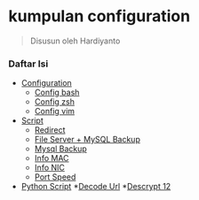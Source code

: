 # kumpulan configuration 
> Disusun oleh Hardiyanto

### Daftar Isi
* [Configuration]()
    * [Config bash](https://gitlab.com/dwiHard/LinuxAdministration/-/blob/master/LinuxConfigBackup/.bashrc)
    * [Config zsh](https://gitlab.com/dwiHard/LinuxAdministration/-/blob/master/LinuxConfigBackup/zshrc)
    * [Config vim](https://gitlab.com/dwiHard/LinuxAdministration/-/blob/master/vim/.vimrc)
* [Script]()
    * [Redirect](https://gitlab.com/dwiHard/LinuxAdministration/-/blob/master/LinuxConfigBackup/redirects.sh)
    * [File Server + MySQL Backup](https://gitlab.com/dwiHard/LinuxAdministration/-/blob/master/mysql/file+mysql-backup.bash)
    * [Mysql Backup](https://gitlab.com/dwiHard/LinuxAdministration/-/blob/master/mysql/mysql-backup.sh)
    * [Info MAC](https://gitlab.com/dwiHard/LinuxAdministration/-/blob/master/LinuxConfigBackup/mac-addresses.sh)
    * [Info NIC](https://gitlab.com/dwiHard/LinuxAdministration/-/blob/master/LinuxConfigBackup/nic-info.sh)
    * [Port Speed](https://gitlab.com/dwiHard/LinuxAdministration/-/blob/master/LinuxConfigBackup/port-speed.sh)
* [Python Script]()
    *[Decode Url](https://gitlab.com/dwiHard/LinuxAdministration/-/blob/master/LinuxConfigBackup/decodeUrl.py)
    *[Descrypt 12](https://gitlab.com/dwiHard/LinuxAdministration/-/blob/master/LinuxConfigBackup/decrypt12.py)
